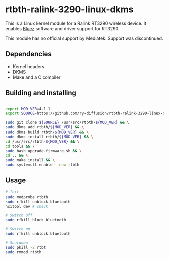 # rtbth-ralink-3290-linux-dkms

This is a Linux kernel module for a Ralink RT3290 wireless device.
It enables [Bluez](http://www.bluez.org) software and driver support for RT3290.

This module has no official support by Mediatek. Support was discontinued.

## Dependencies

- Kernel headers
- DKMS
- Make and a C compiler

## Building and installing

```sh

export MOD_VER=4.1.1
export SOURCE=https://github.com/ry-diffusion/rtbth-ralink-3290-linux-dkms.git

sudo git clone ${SOURCE} /usr/src/rtbth-${MOD_VER} && \
sudo dkms add rtbth/${MOD_VER} && \
sudo dkms build rtbth/${MOD_VER} && \
sudo dkms install rtbth/${MOD_VER} && \
cd /usr/src/rtbth-${MOD_VER} && \
cd tools && \
sudo bash upgrade-firmware.sh && \
cd .. && \
sudo make install && \
sudo systemctl enable --now rtbth

```

## Usage

```sh
# Init
sudo modprobe rtbth
sudo rfkill unblock bluetooth
hcitool dev # check

# Switch off
sudo rfkill block bluetooth

# Switch on
sudo rfkill unblock bluetooth

# Shutdown
sudo pkill -2 rtbt
sudo rmmod rtbth
```
